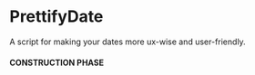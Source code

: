 # PrettifyDate
A script for making your dates more ux-wise and user-friendly. 

#### CONSTRUCTION PHASE #####
